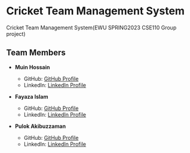 # Cricket Team Management System
Cricket Team Management System(EWU SPRING2023 CSE110 Group project)

## Team Members

- **Muin Hossain**
  - GitHub: [GitHub Profile](https://github.com/MuinRatul)
  - LinkedIn: [LinkedIn Profile](https://www.linkedin.com/in/mh-ratul-5201792a9/)

- **Fayaza Islam**
  - GitHub: [GitHub Profile]()
  - LinkedIn: [LinkedIn Profile]()

- **Pulok Akibuzzaman**
  - GitHub: [GitHub Profile](https://github.com/Pulok-Akibuzzaman)
  - LinkedIn: [LinkedIn Profile](https://www.linkedin.com/in/pulok-akibuzzaman-73a21229a/)
